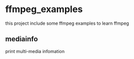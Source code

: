 # ffmpeg_examples
this project include some ffmpeg examples to learn ffmpeg 

## mediainfo 
print multi-media infomation

##
